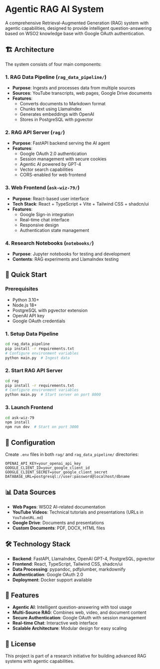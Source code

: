 # Agentic RAG AI System

A comprehensive Retrieval-Augmented Generation (RAG) system with agentic capabilities, designed to provide intelligent question-answering based on WSO2 knowledge base with Google OAuth authentication.

## 🏗️ Architecture

The system consists of four main components:

### 1. **RAG Data Pipeline** (`rag_data_pipeline/`)
- **Purpose**: Ingests and processes data from multiple sources
- **Sources**: YouTube transcripts, web pages, Google Drive documents
- **Features**: 
  - Converts documents to Markdown format
  - Chunks text using LlamaIndex
  - Generates embeddings with OpenAI
  - Stores in PostgreSQL with pgvector

### 2. **RAG API Server** (`rag/`)
- **Purpose**: FastAPI backend serving the AI agent
- **Features**:
  - Google OAuth 2.0 authentication
  - Session management with secure cookies
  - Agentic AI powered by GPT-4
  - Vector search capabilities
  - CORS-enabled for web frontend

### 3. **Web Frontend** (`ask-wiz-79/`)
- **Purpose**: React-based user interface
- **Tech Stack**: React + TypeScript + Vite + Tailwind CSS + shadcn/ui
- **Features**:
  - Google Sign-in integration
  - Real-time chat interface
  - Responsive design
  - Authentication state management

### 4. **Research Notebooks** (`notebooks/`)
- **Purpose**: Jupyter notebooks for testing and development
- **Contents**: RAG experiments and LlamaIndex testing

## 🚀 Quick Start

### Prerequisites
- Python 3.10+
- Node.js 18+
- PostgreSQL with pgvector extension
- OpenAI API key
- Google OAuth credentials

### 1. Setup Data Pipeline
```bash
cd rag_data_pipeline
pip install -r requirements.txt
# Configure environment variables
python main.py  # Ingest data
```

### 2. Start RAG API Server
```bash
cd rag
pip install -r requirements.txt
# Configure environment variables
python main.py  # Start server on port 8000
```

### 3. Launch Frontend
```bash
cd ask-wiz-79
npm install
npm run dev  # Start on port 3000
```

## 🔧 Configuration

Create `.env` files in both `rag/` and `rag_data_pipeline/` directories:

```env
OPENAI_API_KEY=your_openai_api_key
GOOGLE_CLIENT_ID=your_google_client_id
GOOGLE_CLIENT_SECRET=your_google_client_secret
DATABASE_URL=postgresql://user:password@localhost/dbname
```

## 📊 Data Sources

- **Web Pages**: WSO2 AI-related documentation
- **YouTube Videos**: Technical tutorials and presentations (URLs in `YouTubeURL.md`)
- **Google Drive**: Documents and presentations
- **Custom Documents**: PDF, DOCX, HTML files

## 🛠️ Technology Stack

- **Backend**: FastAPI, LlamaIndex, OpenAI GPT-4, PostgreSQL, pgvector
- **Frontend**: React, TypeScript, Tailwind CSS, shadcn/ui
- **Data Processing**: pypandoc, pdfplumber, markdownify
- **Authentication**: Google OAuth 2.0
- **Deployment**: Docker support available

## 📝 Features

- **Agentic AI**: Intelligent question-answering with tool usage
- **Multi-Source RAG**: Combines web, video, and document content
- **Secure Authentication**: Google OAuth with session management
- **Real-time Chat**: Interactive web interface
- **Scalable Architecture**: Modular design for easy scaling


## 📄 License

This project is part of a research initiative for building advanced RAG systems with agentic capabilities.
